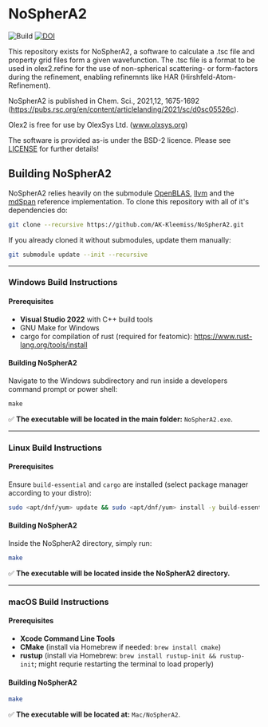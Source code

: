 # NoSpherA2

![Build](https://github.com/AK-Kleemiss/NoSpherA2/actions/workflows/c-cpp_all.yml/badge.svg)
[![DOI](https://img.shields.io/badge/DOI-10.1039/D0SC05526C-blue.svg)](https://doi.org/10.1039/D0SC05526C)

This repository exists for NoSpherA2, a software to calculate a .tsc file and property grid files form a given wavefunction. The .tsc file is a format to be used in olex2.refine for the use of non-spherical scattering- or form-factors during the refinement, enabling refinemnts like HAR (Hirshfeld-Atom-Refinement).

NoSpherA2 is published in Chem. Sci., 2021,12, 1675-1692 (https://pubs.rsc.org/en/content/articlelanding/2021/sc/d0sc05526c).

Olex2 is free for use by OlexSys Ltd. (www.olxsys.org)

The software is provided as-is under the BSD-2 licence. Please see [LICENSE](./LICENSE) for further details!

## Building NoSpherA2
NoSpherA2 relies heavily on the submodule [OpenBLAS](https://github.com/OpenMathLib/OpenBLAS/tree/a64b75a2e00691b126a3c342a265f96fac98514f), [llvm](https://github.com/llvm/llvm-project/tree/2db262886f0c06c079e1b2808c4c14c16f8861b5) and the [mdSpan](https://github.com/kokkos/mdspan/tree/d34b447fbfdddfad63d2204923917e889ebe2e20) reference implementation. To clone this repository with all of it's dependencies do:

```sh
git clone --recursive https://github.com/AK-Kleemiss/NoSpherA2.git
```

If you already cloned it without submodules, update them manually:

```sh
git submodule update --init --recursive
```

---

### Windows Build Instructions
#### **Prerequisites**
- **Visual Studio 2022** with C++ build tools
- GNU Make for Windows
- cargo for compilation of rust (required for featomic): https://www.rust-lang.org/tools/install

#### **Building NoSpherA2**
Navigate to the Windows subdirectory and run inside a developers command prompt or power shell:

```ps
make
```

✅ **The executable will be located in the main folder:** `NoSpherA2.exe`.

---

### Linux Build Instructions

#### **Prerequisites**
Ensure `build-essential` and `cargo` are installed (select package manager according to your distro):

```sh
sudo <apt/dnf/yum> update && sudo <apt/dnf/yum> install -y build-essential cargo
```

#### **Building NoSpherA2**
Inside the NoSpherA2 directory, simply run:

```sh
make
```

✅ **The executable will be located inside the NoSpherA2 directory.**

---

### macOS Build Instructions

#### **Prerequisites**
- **Xcode Command Line Tools**
- **CMake** (install via Homebrew if needed: `brew install cmake`)
- **rustup** (install via Homebrew: `brew install rustup-init && rustup-init`; might requrie restarting the terminal to load properly)

#### **Building NoSpherA2**

```sh
make
```

✅ **The executable will be located at:** `Mac/NoSpherA2`.


